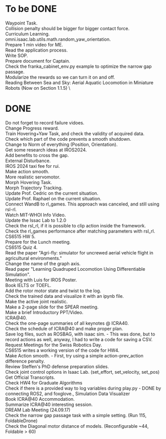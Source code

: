 # To be DONE
Waypoint Task. \
Collision penalty should be bigger for bigger contact force. \
Curriculum Learning. \
omni.isaac.lab.utils.math.random_yaw_orientation. \
Prepare 1 min video for ME. \
Read the application process. \
Write SOP. \
Prepare document for Captain. \
Check the franka_cabinet_env.py example to optimize the narrow gap passage. \
Modularize the rewards so we can turn it on and off. \
Reading Between Sea and Sky: Aerial Aquatic Locomotion in Miniature Robots (Now on Section 1.1.5) \

# DONE
Do not forget to record failure vidoes. \
Change Progress reward. \
Train Hovering+Yaw Task, and check the validity of acquired data. \
Check which part of the code prevents a smooth shutdown. \
Change to Norm of everything (Position, Orientation). \
Get some research ideas at IROS2024. \
Add benefits to cross the gap. \
External Disturbance. \
IROS 2024 taxi fee for rui. \
Make action smooth. \
More realistic servomotor. \
Morph Hovering Task. \
Morph Trajectory Tracking. \
Update Prof. Cedric on the current situation. \
Update Prof. Raphael on the current situation. \
Connect WandB to rl_games. This approach was canceled, and still using rsl-rl. \
Watch MIT-WHOI Info Video. \
Update the Issac Lab to 1.2.0 \
Check the rsl_rl, if it is possible to clip action inside the framework. \
Check the rl_games performance after matching parameters with rsl_rl. \
CS6515 HW 5. \
Prepare for the Lunch meeting. \
CS6515 Quiz 4. \
Read the paper "Agri-fly: simulator for uncrewed aerial vehicle flight in agricultural environments." \
Change the name of the graph axis. \
Read paper "Learning Quadruped Locomotion Using Differentiable Simulation". \
Meeting with Luis for IROS Poster. \
Book IELTS or TOEFL. \
Add the rotor motor state and twist to the log. \
Check the trained data and visualize it with an ipynb file. \
Make the active joint realistic. \
Make a 2-page slide for the SPEAR meeting. \
Make a brief Introductory PPT/Video. \
ICRA@40. \
Check the one-page summaries of all keynotes @ ICRA40. \
Check the schedule of ICRA@40 and make proper plan. \
Save log files, such as ROSBAG, with isaac sim. - This was done, but to record actions as well, anyway, I had to write a code for saving a CSV.\
Request Meetings for the Swiss Robotics Day. \
CS6515 writes a working version of the code for HW4. \
Make Action smooth. - First, try using a simple action-prev_action difference penalty. \
Review Steffen's PhD defense preparation slides. \
Check joint control options in Isaac Lab. (set_effort, set_velocity, set_pos) \
Get Official Transcripts. \
Check HW4 for Graduate Algorithms \
Check if there is a provided way to log variables during play.py - DONE by connecting ROS2, and foxglove., Simulation Data Visualizer \
Book ICRA@40 Accommodation. \
Summarize ICRA@40 interesting session. \
DREAM Lab Meeting (24.09.17) \
Check the narrow gap passage task with a simple setting. (Run 115, FoldableDrone) \
Check the Diagonal motor distance of models. (Reconfigurable ~44, Foldable > 60)
